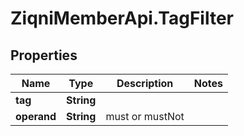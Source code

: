 # ZiqniMemberApi.TagFilter

## Properties

Name | Type | Description | Notes
------------ | ------------- | ------------- | -------------
**tag** | **String** |  | 
**operand** | **String** | must or mustNot | 


